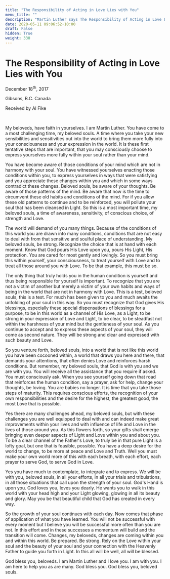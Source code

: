 ```yaml
---
title: "The Responsibility of Acting in Love Lies with You"
menu_title: ""
description: "Martin Luther says The Responsibility of Acting in Love Lies with You"
date: 2020-05-11 09:06:52+10:00
draft: False
hidden: True
weight: 330
---
```

# The Responsibility of Acting in Love Lies with You

December 18<sup>th</sup>, 2017

Gibsons, B.C. Canada

Received by Al Fike

 

My beloveds, have faith in yourselves. I am Martin Luther. You have come to a most challenging time, my beloved souls. A time where you take your new sensibilities and sensitivities out into the world to bring them more fully into your consciousness and your expression in the world. It is these first tentative steps that are important, that you may consciously choose to express yourselves more fully within your soul rather than your mind.

You have become aware of those conditions of your mind which are not in harmony with your soul. You have witnessed yourselves enacting those conditions within you, to express yourselves in ways that were satisfying and you appreciate these changes within you and which in some ways contradict these changes. Beloved souls, be aware of your thoughts. Be aware of those patterns of the mind. Be aware that now is the time to circumvent these old habits and conditions of the mind. For if you allow these old patterns to continue and to be reinforced, you will pollute your soul that has been  cleansed in Light. So this is a most important time, my beloved souls, a time of awareness, sensitivity, of conscious choice, of strength and Love.

The world will demand of you many things. Because of the conditions of this world you are drawn into many conditions, conditions that are not easy to deal with from that sensitive and soulful place of understanding. My beloved souls, be strong. Recognize the choice that is at hand with each moment. Know that God pours His Love upon you, pours His Light, His protection. You are cared for most gently and lovingly. So you must bring this within yourself, your consciousness, to treat yourself with Love and to treat all those around you with Love. To be that example, this must be so.

The only thing that truly holds you in the human condition is yourself and thus being responsible for yourself is important. To recognize that you are not a victim of another but merely a victim of your own habits and ways of being in the world that are not in harmony with Love. This is a test, beloved souls, this is a test. For much has been given to you and much awaits the unfolding of your soul in this way. So you must recognize that God gives His blessings, especially these special dispensations of blessings for a purpose, to be in this world as a channel of His Love, as a Light, to be strong in your expression of Love and Light, to be clear, to be steadfast not within the harshness of your mind but the gentleness of your soul. As you continue to accept and to express these aspects of your soul, they will come as second nature. They will be strong and clear and expressed with such beauty and Love.

So you venture forth, beloved souls, into a world that is not like this world you have been cocooned within, a world that draws you here and there, that demands your attentions, that often denies Love and reinforces harsh conditions. But remember, my beloved souls, that God is with you and we are with you. You will receive all the assistance that you require if asked. You must consciously ask. When you see yourself going down that road that reinforces the human condition, say a prayer, ask for help, change your thoughts, be loving. You are babies no longer. It is time that you take those steps of maturity. This requires conscious efforts, the recognition of your own responsibilities and the desire for the highest, the greatest good, the most Love that is possible.

Yes there are many challenges ahead, my beloved souls, but with these challenges you are well equipped to deal with and can indeed make great improvements within your lives and with influence of life and Love in the lives of those around you. As this flowers forth, so your gifts shall emerge bringing even deeper aspects of Light and Love within you and about you. To be a clear channel of the Father's Love, to truly be in that pure Light is a lofty goal, but one that is feasible, possible. You have a deep desire for the world to change, to be more at peace and Love and Truth. Well you must make your own world more of this with each breath, with each effort, each prayer to serve God, to serve God in Love.

Yes you have much to contemplate, to integrate and to express. We will be with you, beloved souls, in all your efforts, in all your trials and tribulations, in all those situations that call upon the strength of your soul. God's Hand is upon you. God loves you, loves you dearly. He wants you to walk in this world with your head high and your Light glowing, glowing in all its beauty and glory. May you be that beautiful child that God has created in every way.

So the growth of your soul continues with each day. Now comes that phase of application of what you have learned. You will not be successful with every moment but I believe you will be successful more often than you are not. In this effort and in these successes a momentum will build and the transition will come. Changes, my beloveds, changes are coming within you and within this world. Be prepared. Be strong. Rely on the Love within your soul and the beauty of your soul and your connection with the Heavenly Father to guide you forth in Light. In this all will be well, all will be blessed.

God bless you, beloveds. I am Martin Luther and I love you. I am with you. I am here to help you as are many. God bless you. God bless you, beloved souls.